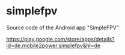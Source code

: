 # simplefpv

Source code of the Android app "SimpleFPV"

https://play.google.com/store/apps/details?id=de.mobile2power.simplefpv&hl=de
